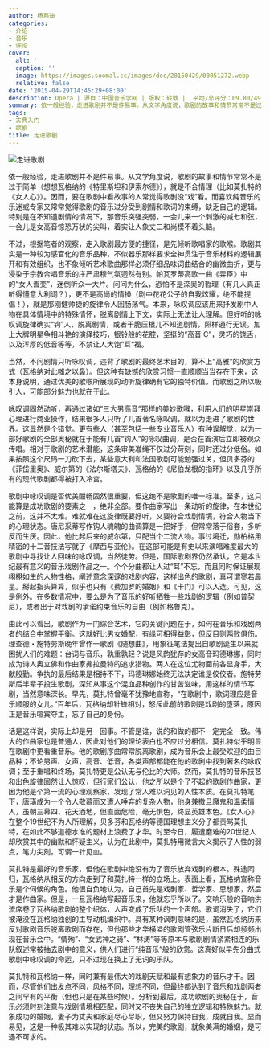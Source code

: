 ```yaml
---
author: 杨燕迪
categories:
- 介绍
- 音乐
- 评论
cover:
  alt: ''
  caption: ''
  image: https://images.soomal.cc/images/doc/20150429/00051272.webp
  relative: false
date: '2015-04-29T14:45:29+08:00'
description: Opera | 源自：中国音乐学网 | 版权：转载 |  平均/总评分：09.80/49
summary: 依一般经验，走进歌剧并不是件易事。从文学角度说，歌剧的故事和情节常常不是过于简单（想想瓦格纳的《特里斯坦和伊索尔德》），就是不合情理（比如莫扎特的《女人心》）。因而，要在歌剧中看故事的人常觉得歌剧没“戏”看。而喜欢纯音乐的乐迷或专家又常常觉得歌剧的音乐过分受到剧情和歌词的束缚，缺乏自己的逻辑……
tags:
- 古典入门
- 歌剧
title: 走进歌剧
---
```


![走进歌剧](https://images.soomal.cc/images/doc/20150429/00051272.webp)





依一般经验，走进歌剧并不是件易事。从文学角度说，歌剧的故事和情节常常不是过于简单（想想瓦格纳的《特里斯坦和伊索尔德》），就是不合情理（比如莫扎特的《女人心》）。因而，要在歌剧中看故事的人常觉得歌剧没“戏”看。而喜欢纯音乐的乐迷或专家又常常觉得歌剧的音乐过分受到剧情和歌词的束缚，缺乏自己的逻辑。特别是在不知道剧情的情况下，那音乐突强突弱，一会儿来一个刺激的减七和弦，一会儿是女高音惊恐万状的尖叫，着实让人象丈二和尚模不着头脑。

不过，根据笔者的观察，走入歌剧最方便的捷径，是先倾听歌唱家的歌喉。歌剧其实是一种较为感官化的音乐品种，不似器乐那样要求全神贯注于音乐材料的逻辑展开和有效组织，也不象倾听艺术歌曲那样必须仔细品味词曲结合的幽微曲折，更与浸染于宗教合唱音乐的庄严肃穆气氛迥然有别。帕瓦罗蒂高歌一曲《弄臣》中的“女人善变”，迷倒听众一大片。问问为什么，恐怕不是深奥的哲理（有几人真正听得懂意大利词？），更不是高尚的情操（剧中花花公子的自我炫耀，绝不能提倡！），就是那刚健帅捷的旋律令人回肠荡气。本来，咏叹调应该用来抒发剧中人物在具体情境中的特殊情怀，脱离剧情上下文，实际上无法让人理解。但好听的咏叹调旋律确实“钩”人，脱离剧情，或者干脆压根儿不知道剧情，照样通行无误。加上大牌明星争相斗艳的演绎技巧，银铃般的花腔，坚挺的“高音 C”，灵巧的饶舌，以及浑厚的低音等等，不禁让人大饱”耳“福。

当然，不问剧情只听咏叹调，违背了歌剧的最终艺术目的，算不上“高雅”的欣赏方式（瓦格纳对此嗤之以鼻）。但这种有缺憾的欣赏习惯一直顺顺当当存在下来，这本身说明，通过优美的歌喉所展现的动听旋律确有它的独特价值。而歌剧之所以吸引人，可能部分魅力也就在于此。

咏叹调固然动听，再通过诸如“三大男高音”那样的美妙歌喉，利用人们的明星崇拜心理进行商业操作，结果很多人只听了几首著名咏叹调，就以为走进了歌剧的世界。这显然是个错觉。更有些人（甚至包括一些专业音乐人）有种误解觉，以为一部好歌剧的全部奥秘就在于能有几首“钩人”的咏叹曲调，是否在首演后立即被观众传唱。相对于歌剧的艺术潜能，这条审美准绳不仅过分苛刻，同时还过分低俗。如果按照这个尺码一刀砍下去，某些意大利和法国歌剧可能勉强过关，但贝多芬的《菲岱里奥》、威尔第的《法尔斯塔夫》、瓦格纳的《尼伯龙根的指环》以及几乎所有的现代歌剧都得被打入冷宫。

歌剧中咏叹调是否优美酣畅固然很重要，但这绝不是歌剧的唯一标准。至多，这只能算是成功歌剧的要素之一，绝非全部。要作曲家写出一条动听的旋律，在本世纪之前，这并不太难。难就难在这旋律既要好听，又要符合戏剧情境，符合人物当下的心理状态。唐尼采蒂写作钩人魂魄的曲调算是一把好手，但常常落于俗套，多听反而生厌。因此，他比起后来的威尔第，只配当个二流人物。事过境迁，勋柏格用精密的十二音技法写就了《摩西与亚伦》。在这部可能是有史以来演唱难度最大的歌剧中寻找让人回味的咏叹调，当然徒劳。但是，国际歌剧界仍然承认，它是本世纪最有意义的音乐戏剧作品之一。个个分曲都让人过“耳”不忘，而且同时保证展现栩栩如生的人物性格，阐述意念深邃的戏剧内容，这样出色的歌剧，真可谓寥若晨星。掰起指头算算，似乎也只有《费加罗的婚姻》和《卡门》可以入选。可见，这是例外。在多数情况中，要么是为了音乐的好听牺牲一些戏剧的逻辑（例如普契尼），或者出于对戏剧的承诺约束音乐的自由（例如格鲁克）。

由此可以看出，歌剧作为一门综合艺术，它的关键问题在于，如何在音乐和戏剧两者的结合中掌握平衡。这就好比男女婚配，有缘可相得益彰，但反目则两败俱伤。理查德・施特劳斯晚年曾作一歌剧《随想曲》，用象征笔法提出自歌剧诞生以来就困扰人们的难题：台词与音乐，孰重孰轻？说是风韵犹存的女高音玛德琳娜，同时成为诗人奥立佛和作曲家弗拉曼特的追求猎物。两人在这位尤物面前各显身手，大献殷勤。争执的最后结果是相持不下，玛德琳娜始终无法决定谁是佼佼者。施特劳斯后半辈子投生歌剧，深知从事这个混血品种创作的甘苦滋味，用这样的情节写剧，当然意味深长。早先，莫扎特曾毫不犹豫地宣称，“在歌剧中，歌词理应是音乐顺服的女儿。”百年后，瓦格纳却针锋相对，怒斥此前的歌剧是戏剧的堕落，原因正是音乐喧宾夺主，忘了自己的身份。

话是这样说，实际上却是另一回事。不管是谁，说的和做的都不一定完全一致。伟大的作曲家也是普通人，因此对他们的理论表白也不应过分相信。莫扎特似乎明显在歌剧中更看重音乐。他的歌剧序曲常常脱离歌剧，成为音乐会上最受欢迎的曲目品种；不论男声、女声，高音、低音，各类声部都能在他的歌剧中找到著名的咏叹调；至于重唱和终场，莫扎特更是公认无与伦比的大师。然而，莫扎特的音乐技艺和出色旋律固然让人惊叹，但行家们公认，他之所以是个了不起的歌剧作曲家，更因为他是个第一流的心理观察家，发现了常人难以洞见的人性本质。在莫扎特笔下，唐璜成为一个令人敬慕而又遭人唾弃的复杂人物，他身兼撒旦魔鬼和温柔情人，虽朝三幕四、花天酒地，但直面危险，毫无惧色，终显英雄本色。《女人心》在整个19世纪不为人所理解，贝多芬和瓦格纳等德国理想主义分子都责骂莫扎特，在如此不够道德水准的题材上浪费了才华。时至今日，履遭磨难的20世纪人却欣赏其中的幽默和怀疑主义，认为在此剧中，莫扎特用微言大义揭示了人性的弱点，笔力尖刻，可谓一针见血。

莫扎特是最好的音乐家，但他在歌剧中绝没有为了音乐放弃戏剧的根本。殊途同归，瓦格纳从相反的方向走到了和莫扎特一样的立场上。表面上看，瓦格纳宣称音乐是个伺候的角色。他很自负地认为，自己首先是戏剧家、哲学家、思想家，然后才是作曲家。但是，一旦瓦格纳写起音乐来，他就忘乎所以了。交响乐般的音响洪流席卷了瓦格纳歌剧的整个织体，人声变成了乐队的一个声部。歌词消失了，它们被淹没在瓦格纳独创的主导动机编织中。具有某种讽刺意味的是，虽然瓦格纳历来反对歌剧音乐脱离歌剧而存在，但他那些才华横溢的歌剧管弦乐片断日后却频频出现在音乐会中。“情殉”、“女武神之骑”、“林涛”等等原本与歌剧剧情紧紧相连的乐队叙述常被抽去剧中的意义，供人们进行“纯音乐”般的欣赏。这真好似早先分曲式歌剧中咏叹调的命运，只不过现在换上了无词的乐队。

莫扎特和瓦格纳一样，同时兼有最伟大的戏剧天赋和最有想象力的音乐才干。因而，尽管他们出发点不同，风格不同，理想不同，但最终都达到了音乐和戏剧两者之间罕有的平衡（但也只是在某些时候）。分析到最后，成功歌剧的奥秘在于，音乐必须时刻注意与戏剧情境相匹配，同时又不丧失自己的独立逻辑和特殊魅力。就象成功的婚姻，妻子为丈夫和家庭尽心尽职，但又努力保持自我，成就自我。显而易见，这是一种极其难以实现的状态。所以，完美的歌剧，就象美满的婚姻，是可遇不可求的。